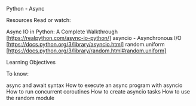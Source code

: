 Python - Async

Resources
Read or watch:

Async IO in Python: A Complete Walkthrough [https://realpython.com/async-io-python/]
asyncio - Asynchronous I/O [https://docs.python.org/3/library/asyncio.html]
random.uniform [https://docs.python.org/3/library/random.html#random.uniform]


Learning Objectives

To know:

async and await syntax
How to execute an async program with asyncio
How to run concurrent coroutines
How to create asyncio tasks
How to use the random module
